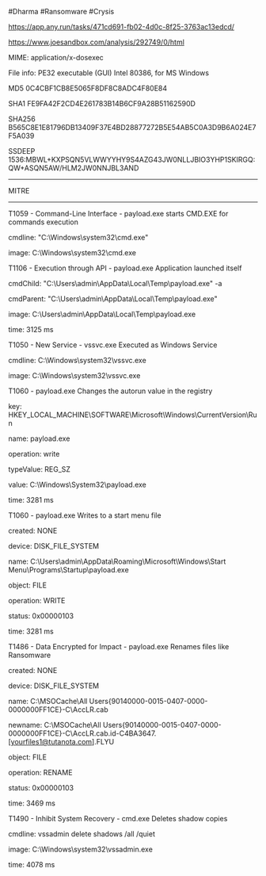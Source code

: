 #Dharma #Ransomware #Crysis

https://app.any.run/tasks/471cd691-fb02-4d0c-8f25-3763ac13edcd/

https://www.joesandbox.com/analysis/292749/0/html

MIME: application/x-dosexec

File info: PE32 executable (GUI) Intel 80386, for MS Windows

MD5 0C4CBF1CB8E5065F8DF8C8ADC4F80E84

SHA1 FE9FA42F2CD4E261783B14B6CF9A28B51162590D

SHA256 B565C8E1E81796DB13409F37E4BD28877272B5E54AB5C0A3D9B6A024E7F5A039

SSDEEP 1536:MBWL+KXPSQN5VLWWYYHY9S4AZG43JW0NLLJBIO3YHP1SKIRGQ:QW+ASQN5AW/HLM2JW0NNJBL3AND


-------

MITRE 

-------



T1059 - Command-Line Interface - payload.exe starts CMD.EXE for commands execution

cmdline: "C:\Windows\system32\cmd.exe"

image: C:\Windows\system32\cmd.exe


T1106 - Execution through API - payload.exe Application launched itself

cmdChild: "C:\Users\admin\AppData\Local\Temp\payload.exe" -a

cmdParent: "C:\Users\admin\AppData\Local\Temp\payload.exe"

image: C:\Users\admin\AppData\Local\Temp\payload.exe

time: 3125 ms


T1050 - New Service - vssvc.exe Executed as Windows Service

cmdline: C:\Windows\system32\vssvc.exe

image: C:\Windows\system32\vssvc.exe


T1060 -  payload.exe Changes the autorun value in the registry

key: HKEY_LOCAL_MACHINE\SOFTWARE\Microsoft\Windows\CurrentVersion\Run

name: payload.exe

operation: write

typeValue: REG_SZ

value: C:\Windows\System32\payload.exe

time: 3281 ms


T1060 -  payload.exe Writes to a start menu file

created: NONE

device: DISK_FILE_SYSTEM

name: C:\Users\admin\AppData\Roaming\Microsoft\Windows\Start Menu\Programs\Startup\payload.exe

object: FILE

operation: WRITE

status: 0x00000103

time: 3281 ms


T1486 - Data Encrypted for Impact - payload.exe Renames files like Ransomware

created: NONE

device: DISK_FILE_SYSTEM

name: C:\MSOCache\All Users\{90140000-0015-0407-0000-0000000FF1CE}-C\AccLR.cab

newname: C:\MSOCache\All Users\{90140000-0015-0407-0000-0000000FF1CE}-C\AccLR.cab.id-C4BA3647.[yourfiles1@tutanota.com].FLYU

object: FILE

operation: RENAME

status: 0x00000103

time: 3469 ms


T1490 - Inhibit System Recovery - cmd.exe Deletes shadow copies

cmdline: vssadmin delete shadows /all /quiet

image: C:\Windows\system32\vssadmin.exe

time: 4078 ms
